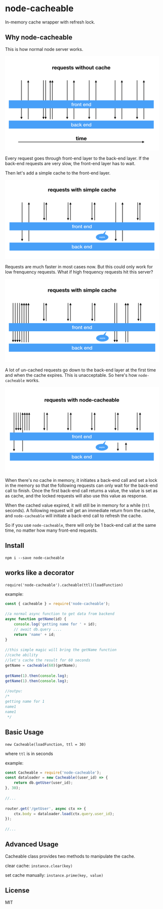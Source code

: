 node-cacheable
==========

In-memory cache wrapper with refresh lock.

## Why node-cacheable

This is how normal node server works. 

![1](https://github.com/longbill/node-cacheable/blob/master/1.png?raw=true)

Every request goes through front-end layer to the back-end layer. If the back-end requests are very slow, the front-end layer has to wait.

Then let's add a simple cache to the front-end layer.

![2](https://github.com/longbill/node-cacheable/blob/master/2.png?raw=true)

Requests are much faster in most cases now.  But this could only work for low frenquency requests. What if high frequency requests hit this server?

![3](https://github.com/longbill/node-cacheable/blob/master/3.png?raw=true)

A lot of un-cached requests go down to the back-end layer at the first time and when the cache expires. This is unacceptable. So here's how `node-cacheable` works.

![4](https://github.com/longbill/node-cacheable/blob/master/4.png?raw=true)

When there's no cache in memory, it initiates a back-end call and set a lock in the memory so that the following requests can only wait for the back-end call to finish.  Once the first back-end call returns a value, the value is set as as cache, and the locked requests will also use this value as response.

When the cached value expired, it will still be in memory for a while (`ttl` seconds). A following request will get an immediate return from the cache, and `node-cacheable` will initiate a back-end call to refresh the cache.

So if you use `node-cacheable`, there will only be 1 back-end call at the same time, no matter how many front-end requests.



## Install

`npm i --save node-cacheable`

## works like a decorator

`require('node-cacheable').cacheable(ttl)(loadFunction)`

example: 

```javascript
const { cacheable } = require('node-cacheable');

//a normal async function to get data from backend
async function getName(id) {
	console.log('getting name for ' + id);
	// await db.query ....
	return 'name' + id;
}

//this simple magic will bring the getName function 
//cache ability
//let's cache the result for 60 seconds
getName = cacheable(60)(getName);

getName(1).then(console.log);
getName(1).then(console.log);

//outpu:
/*
getting name for 1
name1
name1
 */
```



## Basic Usage

`new Cacheable(loadFunction, ttl = 30)`

where `ttl` is in seconds

example: 

```javascript
const Cacheable = require('node-cacheable');
const dataloader = new Cacheable((user_id) => {
	return db.getUser(user_id);
}, 30);

//...

router.get('/getUser', async ctx => {
	ctx.body = dataloader.load(ctx.query.user_id);
});

//...

```

## Advanced Usage

Cacheable class provides two methods to manipulate the cache.

clear cache: `instance.clear(key)`

set cache manually: `instance.prime(key, value)`



## License

MIT


